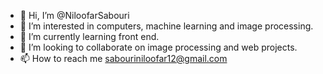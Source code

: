 - 👋 Hi, I’m @NiloofarSabouri
- 👀 I’m interested in computers, machine learning and image processing.
- 🌱 I’m currently learning front end.
- 💞️ I’m looking to collaborate on image processing and web projects.
- 📫 How to reach me sabouriniloofar12@gmail.com

<!---
NiloofarSabouri/NiloofarSabouri is a ✨ special ✨ repository because its `README.md` (this file) appears on your GitHub profile.
You can click the Preview link to take a look at your changes.
--->
